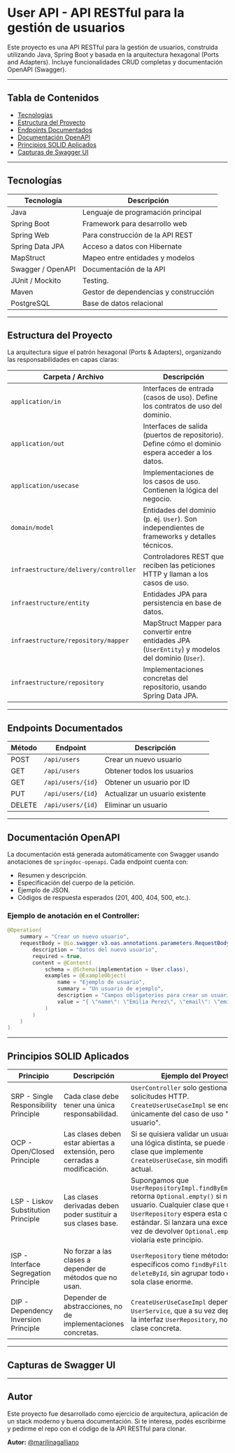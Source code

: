 # User API - API RESTful para la gestión de usuarios

Este proyecto es una API RESTful para la gestión de usuarios, construida utilizando Java, Spring Boot y basada en la arquitectura hexagonal (Ports and Adapters).
Incluye funcionalidades CRUD completas y documentación OpenAPI (Swagger).

---

## Tabla de Contenidos

* [Tecnologías](#tecnologías)
* [Estructura del Proyecto](#estructura-del-proyecto)
* [Endpoints Documentados](#endpoints-documentados)
* [Documentación OpenAPI](#documentación-openapi)
* [Principios SOLID Aplicados](#principios-solid-aplicados)
* [Capturas de Swagger UI](#capturas-de-swagger-ui)

---

## Tecnologías

| Tecnología        | Descripción                           |
| ----------------- | ------------------------------------  |
| Java              | Lenguaje de programación principal    |
| Spring Boot       | Framework para desarrollo web         |
| Spring Web        | Para construcción de la API REST      |
| Spring Data JPA   | Acceso a datos con Hibernate          |
| MapStruct         | Mapeo entre entidades y modelos       |
| Swagger / OpenAPI | Documentación de la API               |
| JUnit / Mockito   | Testing.                              |
| Maven             | Gestor de dependencias y construcción |
| PostgreSQL        | Base de datos relacional              |

---

## Estructura del Proyecto

La arquitectura sigue el patrón hexagonal (Ports & Adapters), organizando las responsabilidades en capas claras:

| Carpeta / Archivo                     | Descripción                                                                                        |
| ------------------------------------- | -------------------------------------------------------------------------------------------------- |
| `application/in`                      | Interfaces de entrada (casos de uso). Define los contratos de uso del dominio.                     |
| `application/out`                     | Interfaces de salida (puertos de repositorio). Define cómo el dominio espera acceder a los datos.  |
| `application/usecase`                 | Implementaciones de los casos de uso. Contienen la lógica del negocio.                             |
| `domain/model`                        | Entidades del dominio (p. ej. `User`). Son independientes de frameworks y detalles técnicos.       |
| `infraestructure/delivery/controller` | Controladores REST que reciben las peticiones HTTP y llaman a los casos de uso.                    |
| `infraestructure/entity`              | Entidades JPA para persistencia en base de datos.                                                  |
| `infraestructure/repository/mapper`   | MapStruct Mapper para convertir entre entidades JPA (`UserEntity`) y modelos del dominio (`User`). |
| `infraestructure/repository`          | Implementaciones concretas del repositorio, usando Spring Data JPA.                                |

---

## Endpoints Documentados

| Método | Endpoint          | Descripción                     |
| ------ | ----------------- | ------------------------------- |
| POST   | `/api/users`      | Crear un nuevo usuario          |
| GET    | `/api/users`      | Obtener todos los usuarios      |
| GET    | `/api/users/{id}` | Obtener un usuario por ID       |
| PUT    | `/api/users/{id}` | Actualizar un usuario existente |
| DELETE | `/api/users/{id}` | Eliminar un usuario             |

---

## Documentación OpenAPI

La documentación está generada automáticamente con Swagger usando anotaciones de `springdoc-openapi`. Cada endpoint cuenta con:

* Resumen y descripción.
* Especificación del cuerpo de la petición.
* Ejemplo de JSON.
* Códigos de respuesta esperados (201, 400, 404, 500, etc.).

### Ejemplo de anotación en el Controller:

```java
@Operation(
    summary = "Crear un nuevo usuario",
    requestBody = @io.swagger.v3.oas.annotations.parameters.RequestBody(
        description = "Datos del nuevo usuario",
        required = true,
        content = @Content(
            schema = @Schema(implementation = User.class),
            examples = @ExampleObject(
                name = "Ejemplo de usuario",
                summary = "Un usuario de ejemplo",
                description = "Campos obligatorios para crear un usuario",
                value = "{ \"name\": \"Emilia Perez\", \"email\": \"emilia.perez@example.com\", \"password\": \"123456\" }"
            )
        )
    )
)
```

---

## Principios SOLID Aplicados

| Principio                             | Descripción                                                                | Ejemplo del Proyecto                                                                                                                    |
| ------------------------------------- | -------------------------------------------------------------------------- | --------------------------------------------------------------------------------------------------------------------------------------- |
| SRP - Single Responsibility Principle | Cada clase debe tener una única responsabilidad.                           | `UserController` solo gestiona solicitudes HTTP. `CreateUserUseCaseImpl` se encarga únicamente del caso de uso "crear usuario".         |
| OCP - Open/Closed Principle           | Las clases deben estar abiertas a extensión, pero cerradas a modificación. | Si se quisiera validar un usuario con una lógica distinta, se puede crear otra clase que implemente `CreateUserUseCase`, sin modificar la actual.                                          |
| LSP - Liskov Substitution Principle   | Las clases derivadas deben poder sustituir a sus clases base.              | Supongamos que `UserRepositoryImpl.findByEmail(email)` retorna `Optional.empty()` si no existe el usuario. Cualquier clase que use `UserRepository` espera esta conducta estándar. Si lanzara una excepción en vez de devolver `Optional.empty()`, se violaría este principio. |
| ISP - Interface Segregation Principle | No forzar a las clases a depender de métodos que no usan.                  | `UserRepository` tiene métodos específicos como `findByFilter`, `save`, `deleteById`, sin agrupar todo en una sola clase enorme.        |
| DIP - Dependency Inversion Principle  | Depender de abstracciones, no de implementaciones concretas.               | `CreateUserUseCaseImpl` depende de `UserService`, que a su vez depende de la interfaz `UserRepository`, no de una clase concreta.       |

---

## Capturas de Swagger UI



---

## Autor

Este proyecto fue desarrollado como ejercicio de arquitectura, aplicación de un stack moderno y buena documentación. Si te interesa, podés escribirme y pedirme el repo con el código de la API RESTful para clonar.

**Autor:** [@marilinagalliano](https://github.com/marilinagalliano)
